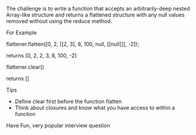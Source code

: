 The challenge is to write a function that accepts an arbitrarily-deep nested Array-like structure and returns a flattened structure with any null values removed without using the reduce method.

For Example

flattener.flatten([0, 2, [[2, 3], 8, 100, null, [[null]]], -2]);

returns [0, 2, 2, 3, 8, 100, -2]


flattener.clear()

returns []

Tips

* Define clear first before the function flatten
* Think about closures and know what you have access to within a function

Have Fun, very popular interview question
